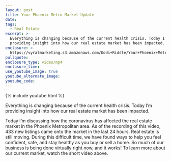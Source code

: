 ```yaml
---
layout: post
title: Your Phoenix Metro Market Update
date:
tags:
  - Real Estate
excerpt: >-
  Everything is changing because of the current health crisis. Today I’m
  providing insight into how our real estate market has been impacted.
enclosure: >-
  https://vyralmarketing.s3.amazonaws.com/Kodi+Riddle/Your+Phoenix+Metro+Market+Update.mp4
pullquote:
enclosure_type: video/mp4
enclosure_time:
use_youtube_image: true
youtube_alternate_image:
youtube_code:
---
```


{% include youtube.html %}

Everything is changing because of the current health crisis. Today I’m providing insight into how our real estate market has been impacted.&nbsp;

Today I’m discussing how the coronavirus has affected the real estate market in the Phoenix Metropolitan area. As of the recording of this video, 433 new listings came onto the market in the last 24 hours. Real estate is still moving. During this difficult time, we have found ways to help you feel confident, safe, and stay healthy as you buy or sell a home. So much of our business is being done virtually right now, and it works\! To learn more about our current market, watch the short video above.&nbsp;